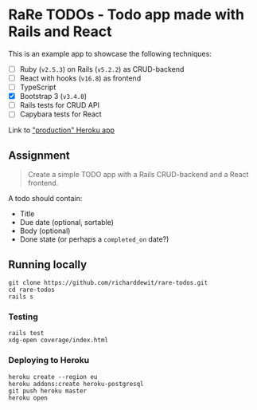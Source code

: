 # RaRe TODOs - Todo app made with Rails and React

This is an example app to showcase the following techniques:

- [ ] Ruby (`v2.5.3`) on Rails (`v5.2.2`) as CRUD-backend
- [ ] React with hooks (`v16.8`) as frontend
- [ ] TypeScript
- [x] Bootstrap 3 (`v3.4.0`)
- [ ] Rails tests for CRUD API
- [ ] Capybara tests for React

Link to ["production" Heroku app](https://rare-todos.herokuapp.com/)

## Assignment

> Create a simple TODO app with a Rails CRUD-backend and a React frontend.

A todo should contain:

- Title
- Due date (optional, sortable)
- Body (optional)
- Done state (or perhaps a `completed_on` date?)

## Running locally

```
git clone https://github.com/richarddewit/rare-todos.git
cd rare-todos
rails s
```

### Testing

```
rails test
xdg-open coverage/index.html
```

### Deploying to Heroku

```
heroku create --region eu
heroku addons:create heroku-postgresql
git push heroku master
heroku open
```
